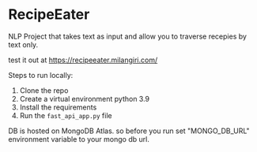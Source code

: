 # RecipeEater

NLP Project that takes text as input and allow you to traverse recepies by text only.

test it out at https://recipeeater.milangiri.com/


Steps to run locally:

1. Clone the repo
2. Create a virtual environment python 3.9
3. Install the requirements
4. Run the `fast_api_app.py` file


DB is hosted on MongoDB Atlas. so before you run set "MONGO_DB_URL" environment variable to your mongo db url.
